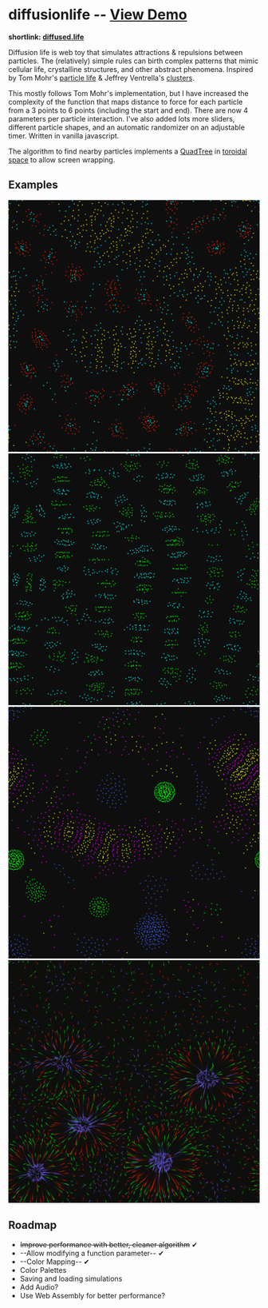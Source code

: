 # diffusionlife -- [View Demo](https://harryhinch.github.io/diffusionlife/)

**shortlink: [diffused.life](https://diffused.life/)**

Diffusion life is web toy that simulates attractions & repulsions between particles. The (relatively) simple rules can birth complex patterns that mimic cellular life, crystalline structures, and other abstract phenomena.
Inspired by Tom Mohr's [particle life](https://particle-life.com/) & Jeffrey Ventrella's [clusters](https://ventrella.com/Clusters/).

This mostly follows Tom Mohr's implementation, but I have increased the complexity of the function that maps distance to force for each particle from a 3 points to 6 points (including the start and end). There are now 4 parameters per particle interaction. I've also added lots more sliders, different particle shapes, and an automatic randomizer on an adjustable timer. Written in vanilla javascript.

The algorithm to find nearby particles implements a [QuadTree](https://en.wikipedia.org/wiki/Quadtree) in [toroidal space](https://blog.demofox.org/2017/10/01/calculating-the-distance-between-points-in-wrap-around-toroidal-space/) to allow screen wrapping.

## Examples

![Preview Image 1](screenshots/s1.png)
![Preview Image 2](screenshots/s2.png)
![Preview Image 3](screenshots/s3.png)
![Preview Image 4](screenshots/s4.png)

## Roadmap
- ~~Improve performance with better, cleaner algorithm~~ ✔
- --Allow modifying a function parameter-- ✔
- --Color Mapping-- ✔ 
- Color Palettes
- Saving and loading simulations
- Add Audio?
- Use Web Assembly for better performance?